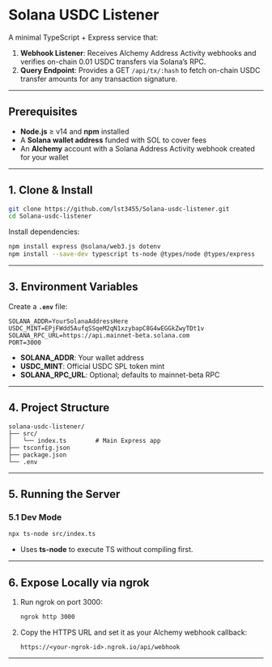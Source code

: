 # Solana USDC Listener

A minimal TypeScript + Express service that:

1. **Webhook Listener**: Receives Alchemy Address Activity webhooks and verifies on-chain 0.01 USDC transfers via Solana’s RPC.
2. **Query Endpoint**: Provides a GET `/api/tx/:hash` to fetch on-chain USDC transfer amounts for any transaction signature.

---

## Prerequisites

* **Node.js** ≥ v14 and **npm** installed
* A **Solana wallet address** funded with SOL to cover fees
* An **Alchemy** account with a Solana Address Activity webhook created for your wallet

---

## 1. Clone & Install

```bash
git clone https://github.com/lst3455/Solana-usdc-listener.git
cd Solana-usdc-listener
```

Install dependencies:

```bash
npm install express @solana/web3.js dotenv
npm install --save-dev typescript ts-node @types/node @types/express
```

---

## 3. Environment Variables

Create a **`.env`** file:

```dotenv
SOLANA_ADDR=YourSolanaAddressHere
USDC_MINT=EPjFWdd5AufqSSqeM2qN1xzybapC8G4wEGGkZwyTDt1v
SOLANA_RPC_URL=https://api.mainnet-beta.solana.com
PORT=3000
```

* **SOLANA\_ADDR**: Your wallet address
* **USDC\_MINT**: Official USDC SPL token mint
* **SOLANA\_RPC\_URL**: Optional; defaults to mainnet-beta RPC

---

## 4. Project Structure

```
solana-usdc-listener/
├── src/
│   └── index.ts        # Main Express app
├── tsconfig.json
├── package.json
└── .env
```

---

## 5. Running the Server

### 5.1 Dev Mode

```bash
npx ts-node src/index.ts
```

* Uses **ts-node** to execute TS without compiling first.

---

## 6. Expose Locally via ngrok

1. Run ngrok on port 3000:

   ```bash
   ngrok http 3000
   ```
2. Copy the HTTPS URL and set it as your Alchemy webhook callback:

   ```
   https://<your-ngrok-id>.ngrok.io/api/webhook
   ```

---
